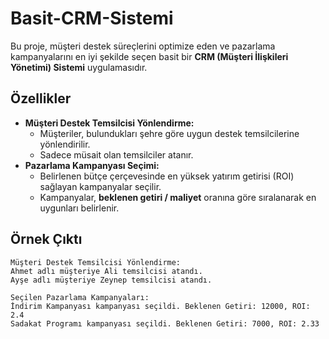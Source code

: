 # Basit-CRM-Sistemi

Bu proje, müşteri destek süreçlerini optimize eden ve pazarlama kampanyalarını en iyi şekilde seçen basit bir **CRM (Müşteri İlişkileri Yönetimi) Sistemi** uygulamasıdır.

## Özellikler
- **Müşteri Destek Temsilcisi Yönlendirme:**
  - Müşteriler, bulundukları şehre göre uygun destek temsilcilerine yönlendirilir.
  - Sadece müsait olan temsilciler atanır.
- **Pazarlama Kampanyası Seçimi:**
  - Belirlenen bütçe çerçevesinde en yüksek yatırım getirisi (ROI) sağlayan kampanyalar seçilir.
  - Kampanyalar, **beklenen getiri / maliyet** oranına göre sıralanarak en uygunları belirlenir.


## Örnek Çıktı
```
Müşteri Destek Temsilcisi Yönlendirme:
Ahmet adlı müşteriye Ali temsilcisi atandı.
Ayşe adlı müşteriye Zeynep temsilcisi atandı.

Seçilen Pazarlama Kampanyaları:
İndirim Kampanyası kampanyası seçildi. Beklenen Getiri: 12000, ROI: 2.4
Sadakat Programı kampanyası seçildi. Beklenen Getiri: 7000, ROI: 2.33
```
